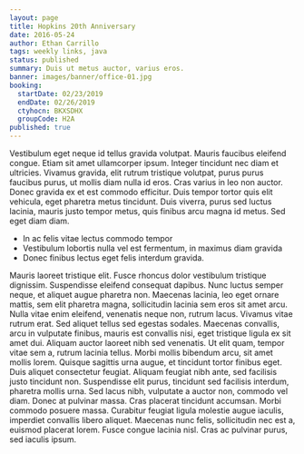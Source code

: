 ```yaml
---
layout: page
title: Hopkins 20th Anniversary
date: 2016-05-24
author: Ethan Carrillo
tags: weekly links, java
status: published
summary: Duis ut metus auctor, varius eros.
banner: images/banner/office-01.jpg
booking:
  startDate: 02/23/2019
  endDate: 02/26/2019
  ctyhocn: BKXSDHX
  groupCode: H2A
published: true
---
```

Vestibulum eget neque id tellus gravida volutpat. Mauris faucibus eleifend congue. Etiam sit amet ullamcorper ipsum. Integer tincidunt nec diam et ultricies. Vivamus gravida, elit rutrum tristique volutpat, purus purus faucibus purus, ut mollis diam nulla id eros. Cras varius in leo non auctor. Donec gravida ex et est commodo efficitur. Duis tempor tortor quis elit vehicula, eget pharetra metus tincidunt. Duis viverra, purus sed luctus lacinia, mauris justo tempor metus, quis finibus arcu magna id metus. Sed eget diam diam.

* In ac felis vitae lectus commodo tempor
* Vestibulum lobortis nulla vel est fermentum, in maximus diam gravida
* Donec finibus lectus eget felis interdum gravida.

Mauris laoreet tristique elit. Fusce rhoncus dolor vestibulum tristique dignissim. Suspendisse eleifend consequat dapibus. Nunc luctus semper neque, et aliquet augue pharetra non. Maecenas lacinia, leo eget ornare mattis, sem elit pharetra magna, sollicitudin lacinia sem eros sit amet arcu. Nulla vitae enim eleifend, venenatis neque non, rutrum lacus. Vivamus vitae rutrum erat. Sed aliquet tellus sed egestas sodales. Maecenas convallis, arcu in vulputate finibus, mauris est convallis nisi, eget tristique ligula ex sit amet dui. Aliquam auctor laoreet nibh sed venenatis. Ut elit quam, tempor vitae sem a, rutrum lacinia tellus. Morbi mollis bibendum arcu, sit amet mollis lorem. Quisque sagittis urna augue, et tincidunt tortor finibus eget.
Duis aliquet consectetur feugiat. Aliquam feugiat nibh ante, sed facilisis justo tincidunt non. Suspendisse elit purus, tincidunt sed facilisis interdum, pharetra mollis urna. Sed lacus nibh, vulputate a auctor non, commodo vel diam. Donec at pulvinar massa. Cras placerat tincidunt accumsan. Morbi commodo posuere massa. Curabitur feugiat ligula molestie augue iaculis, imperdiet convallis libero aliquet. Maecenas nunc felis, sollicitudin nec est a, euismod placerat lorem. Fusce congue lacinia nisl. Cras ac pulvinar purus, sed iaculis ipsum.
